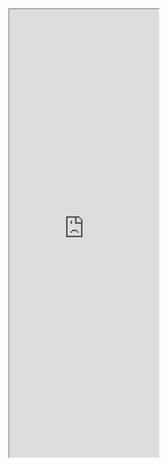 

<iframe src="https://5docs.oss-cn-shanghai.aliyuncs.com/res/公司介绍/远大集团介绍.pdf"  height=900px > </iframe>